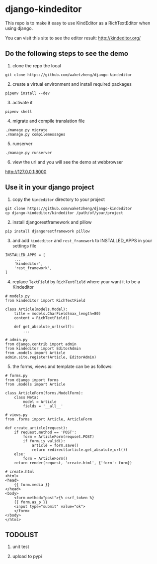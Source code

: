 # django-kindeditor

This repo is to make it easy to use KindEditor as a RichTextEditor when using django.

You can visit this site to see the editor result: 
http://kindeditor.org/

## Do the following steps to see the demo

1. clone the repo the local

```
git clone https://github.com/waketzheng/django-kindeditor
```

2. create a virtual environment and install required packages

```
pipenv install --dev
```

3. activate it

```
pipenv shell
```

4. migrate and compile translation file

```
./manage.py migrate
./manage.py compilemessages
```

5. runserver

```
./manage.py runserver
```

6. view the url and you will see the demo at webbrowser

http://127.0.0.1:8000


## Use it in your django project

1. copy the `kindeditor` directory to your project

```
git clone https://github.com/waketzheng/django-kindeditor
cp django-kindeditor/kindeditor /path/of/your/project
```

2. install djangorestframework and pillow

```
pip install djangorestframework pillow
```

3. and add `kindeditor` and `rest_framework` to INSTALLED_APPS in your settings file

```
INSTALLED_APPS = [
    ...
    'kindeditor',
    'rest_framework',
]
```

4. replace `TextField` by `RichTextField` where your want it to be a Kindeditor

```
# models.py
from kindeditor import RichTextField

class Article(models.Model):
    title = models.CharField(max_length=80)
    content = RichTextField()

    def get_absolute_url(self):
        ...

# admin.py
from django.contrib import admin
from kindeditor import EditorAdmin
from .models import Article
admin.site.register(Article, EditorAdmin)
```

5. the forms, views and template can be as follows:

```
# forms.py
from django import forms
from .models import Article

class ArticleForm(forms.ModelForm):
    class Meta:
        model = Article
        fields = '__all__'

# views.py
from .forms import Article, ArticleForm

def create_article(request):
    if request.method == 'POST':
        form = ArticleForm(requset.POST)
        if form.is_valid():
            article = form.save()
            return redirect(article.get_absolute_url())
    else:
        form = ArticleForm()
    return render(request, 'create.html', {'form': form})

# create.html
<html>
<head>
    {{ form.media }}
</head>
<body>
    <form method="post">{% csrf_token %}
    {{ form.as_p }}
    <input type="submit" value="ok">
    </form>
</body>
</html>
```


## TODOLIST

1. unit test

2. upload to pypi
